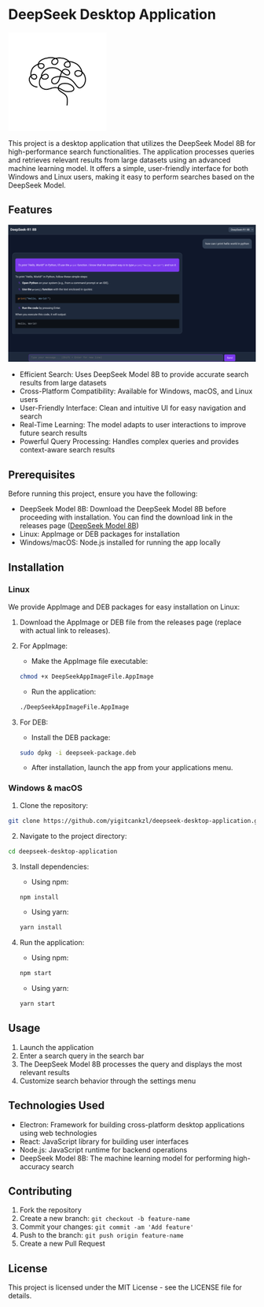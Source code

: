 # DeepSeek Desktop Application

<img src="assets/icon.png" alt="DeepSeek Logo" width="200"/>

This project is a desktop application that utilizes the DeepSeek Model 8B for high-performance search functionalities. The application processes queries and retrieves relevant results from large datasets using an advanced machine learning model. It offers a simple, user-friendly interface for both Windows and Linux users, making it easy to perform searches based on the DeepSeek Model.

## Features

![DeepSeek Screenshot](assets/deepseek-screenshot.png)

* Efficient Search: Uses DeepSeek Model 8B to provide accurate search results from large datasets
* Cross-Platform Compatibility: Available for Windows, macOS, and Linux users
* User-Friendly Interface: Clean and intuitive UI for easy navigation and search
* Real-Time Learning: The model adapts to user interactions to improve future search results
* Powerful Query Processing: Handles complex queries and provides context-aware search results

## Prerequisites

Before running this project, ensure you have the following:
* DeepSeek Model 8B: Download the DeepSeek Model 8B before proceeding with installation. You can find the download link in the releases page ([DeepSeek Model 8B](https://ollama.com/library/deepseek-r1))
* Linux: AppImage or DEB packages for installation
* Windows/macOS: Node.js installed for running the app locally

## Installation

### Linux

We provide AppImage and DEB packages for easy installation on Linux:

1. Download the AppImage or DEB file from the releases page (replace with actual link to releases).

2. For AppImage:
   * Make the AppImage file executable:
   ```bash
   chmod +x DeepSeekAppImageFile.AppImage
   ```
   * Run the application:
   ```bash
   ./DeepSeekAppImageFile.AppImage
   ```

3. For DEB:
   * Install the DEB package:
   ```bash
   sudo dpkg -i deepseek-package.deb
   ```
   * After installation, launch the app from your applications menu.

### Windows & macOS

1. Clone the repository:
```bash
git clone https://github.com/yigitcankzl/deepseek-desktop-application.git
```

2. Navigate to the project directory:
```bash
cd deepseek-desktop-application
```

3. Install dependencies:
   * Using npm:
   ```bash
   npm install
   ```
   * Using yarn:
   ```bash
   yarn install
   ```

4. Run the application:
   * Using npm:
   ```bash
   npm start
   ```
   * Using yarn:
   ```bash
   yarn start
   ```

## Usage

1. Launch the application
2. Enter a search query in the search bar
3. The DeepSeek Model 8B processes the query and displays the most relevant results
4. Customize search behavior through the settings menu

## Technologies Used

* Electron: Framework for building cross-platform desktop applications using web technologies
* React: JavaScript library for building user interfaces
* Node.js: JavaScript runtime for backend operations
* DeepSeek Model 8B: The machine learning model for performing high-accuracy search

## Contributing

1. Fork the repository
2. Create a new branch: `git checkout -b feature-name`
3. Commit your changes: `git commit -am 'Add feature'`
4. Push to the branch: `git push origin feature-name`
5. Create a new Pull Request

## License

This project is licensed under the MIT License - see the LICENSE file for details.
